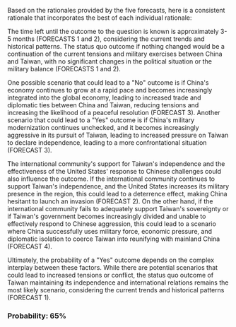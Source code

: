 Based on the rationales provided by the five forecasts, here is a consistent rationale that incorporates the best of each individual rationale:

The time left until the outcome to the question is known is approximately 3-5 months (FORECASTS 1 and 2), considering the current trends and historical patterns. The status quo outcome if nothing changed would be a continuation of the current tensions and military exercises between China and Taiwan, with no significant changes in the political situation or the military balance (FORECASTS 1 and 2).

One possible scenario that could lead to a "No" outcome is if China's economy continues to grow at a rapid pace and becomes increasingly integrated into the global economy, leading to increased trade and diplomatic ties between China and Taiwan, reducing tensions and increasing the likelihood of a peaceful resolution (FORECAST 3). Another scenario that could lead to a "Yes" outcome is if China's military modernization continues unchecked, and it becomes increasingly aggressive in its pursuit of Taiwan, leading to increased pressure on Taiwan to declare independence, leading to a more confrontational situation (FORECAST 3).

The international community's support for Taiwan's independence and the effectiveness of the United States' response to Chinese challenges could also influence the outcome. If the international community continues to support Taiwan's independence, and the United States increases its military presence in the region, this could lead to a deterrence effect, making China hesitant to launch an invasion (FORECAST 2). On the other hand, if the international community fails to adequately support Taiwan's sovereignty or if Taiwan's government becomes increasingly divided and unable to effectively respond to Chinese aggression, this could lead to a scenario where China successfully uses military force, economic pressure, and diplomatic isolation to coerce Taiwan into reunifying with mainland China (FORECAST 4).

Ultimately, the probability of a "Yes" outcome depends on the complex interplay between these factors. While there are potential scenarios that could lead to increased tensions or conflict, the status quo outcome of Taiwan maintaining its independence and international relations remains the most likely scenario, considering the current trends and historical patterns (FORECAST 1).

### Probability: 65%